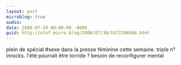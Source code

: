 ```yaml
---
layout: post
microblog: true
audio: 
date: 2008-07-30 00:00:00 -0000
guid: http://xtof.micro.blog/2008/07/30/t872196968.html
---
```

plein de spécial #sexe dans la presse féminine cette semaine. triple n° inrocks. l'été pourrait être torride ? besoin de reconfigurer mental
